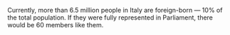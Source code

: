 Currently, more than 6.5 million people in Italy are foreign-born — 10% of the total population. If they were fully represented in Parliament, there would be 60 members like them.